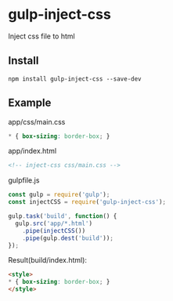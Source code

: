 # gulp-inject-css

Inject css file to html

## Install

```
npm install gulp-inject-css --save-dev
```

## Example

app/css/main.css
```css
* { box-sizing: border-box; }
```

app/index.html
```html
<!-- inject-css css/main.css -->
```

gulpfile.js
```javascript
const gulp = require('gulp');
const injectCSS = require('gulp-inject-css');

gulp.task('build', function() {
  gulp.src('app/*.html')
    .pipe(injectCSS())
    .pipe(gulp.dest('build'));
});
```

Result(build/index.html):
```html
<style>
* { box-sizing: border-box; }
</style>
```